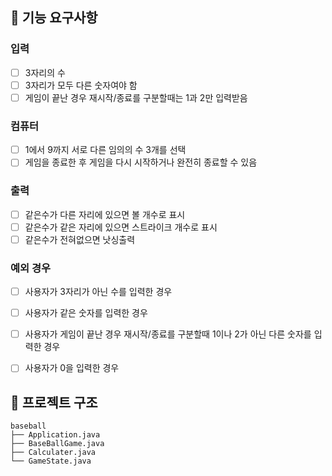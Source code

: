 ## 🔨 기능 요구사항
### 입력
- [ ] 3자리의 수
- [ ] 3자리가 모두 다른 숫자여야 함
- [ ] 게임이 끝난 경우 재시작/종료를 구분할때는 1과 2만 입력받음

### 컴퓨터
- [ ] 1에서 9까지 서로 다른 임의의 수 3개를 선택
- [ ] 게임을 종료한 후 게임을 다시 시작하거나 완전히 종료할 수 있음

### 출력
- [ ] 같은수가 다른 자리에 있으면 볼 개수로 표시
- [ ] 같은수가 같은 자리에 있으면 스트라이크 개수로 표시
- [ ] 같은수가 전혀없으면 낫싱출력

### 예외 경우
- [ ] 사용자가 3자리가 아닌 수를 입력한 경우
- [ ] 사용자가 같은 숫자를 입력한 경우
- [ ] 사용자가 게임이 끝난 경우 재시작/종료를 구분할때 1이나 2가 아닌 다른 숫자를 입력한 경우
- [ ] 사용자가 0을 입력한 경우


## 🧬 프로젝트 구조
```
baseball
├── Application.java
├── BaseBallGame.java
├── Calculater.java
└── GameState.java
```
